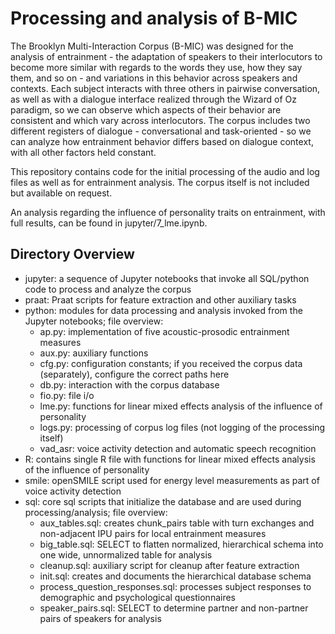 # Processing and analysis of B-MIC

The Brooklyn Multi-Interaction Corpus (B-MIC) was designed for the analysis of entrainment - the adaptation of speakers to their interlocutors to become more similar with regards to the words they use, how they say them, and so on - and variations in this behavior across speakers and contexts. Each subject interacts with three others in pairwise conversation, as well as with a dialogue interface realized through the Wizard of Oz paradigm, so we can observe which aspects of their behavior are consistent and which vary across interlocutors. The corpus includes two different registers of dialogue - conversational and task-oriented - so we can analyze how entrainment behavior differs based on dialogue context, with all other factors held constant.

This repository contains code for the initial processing of the audio and log files as well as for entrainment analysis. The corpus itself is not included but available on request. 

An analysis regarding the influence of personality traits on entrainment, with full results, can be found in jupyter/7_lme.ipynb.

## Directory Overview

<ul>
    <li>jupyter: a sequence of Jupyter notebooks that invoke all SQL/python code to process and analyze the corpus</li>
    <li>praat: Praat scripts for feature extraction and other auxiliary tasks</li>
    <li>python: modules for data processing and analysis invoked from the Jupyter notebooks; file overview:
        <ul>
            <li>ap.py: implementation of five acoustic-prosodic entrainment measures</li>
            <li>aux.py: auxiliary functions</li>
            <li>cfg.py: configuration constants; if you received the corpus data (separately), configure the correct paths here</li>
            <li>db.py: interaction with the corpus database</li>
            <li>fio.py: file i/o</li>
            <li>lme.py: functions for linear mixed effects analysis of the influence of personality</li>
            <li>logs.py: processing of corpus log files (not logging of the processing itself)</li>
            <li>vad_asr: voice activity detection and automatic speech recognition</li>
        </ul>
    </li>
    <li>R: contains single R file with functions for linear mixed effects analysis of the influence of personality</li>
    <li>smile: openSMILE script used for energy level measurements as part of voice activity detection</li>
    <li>sql: core sql scripts that initialize the database and are used during processing/analysis; file overview:
        <ul>
            <li>aux_tables.sql: creates chunk_pairs table with turn exchanges and non-adjacent IPU pairs for local entrainment measures</li>
            <li>big_table.sql: SELECT to flatten normalized, hierarchical schema into one wide, unnormalized table for analysis</li>
            <li>cleanup.sql: auxiliary script for cleanup after feature extraction</li>
            <li>init.sql: creates and documents the hierarchical database schema</li>
            <li>process_question_responses.sql: processes subject responses to demographic and psychological questionnaires</li>
            <li>speaker_pairs.sql: SELECT to determine partner and non-partner pairs of speakers for analysis</li>
        </ul>
    </li>
</ul>
